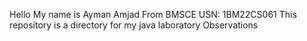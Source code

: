 Hello 
My name is Ayman Amjad 
From BMSCE
USN: 1BM22CS061
This repository is a directory for my java laboratory Observations

